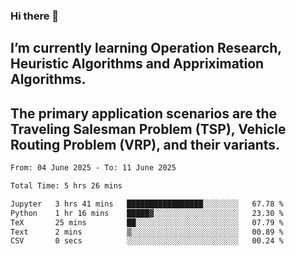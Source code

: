 ### Hi there 👋
## I’m currently learning Operation Research, Heuristic Algorithms and Appriximation Algorithms.
## The primary application scenarios are the Traveling Salesman Problem (TSP), Vehicle Routing Problem (VRP), and their variants.
<!--START_SECTION:waka-->

```txt
From: 04 June 2025 - To: 11 June 2025

Total Time: 5 hrs 26 mins

Jupyter   3 hrs 41 mins   █████████████████░░░░░░░░   67.78 %
Python    1 hr 16 mins    █████▓░░░░░░░░░░░░░░░░░░░   23.30 %
TeX       25 mins         ██░░░░░░░░░░░░░░░░░░░░░░░   07.79 %
Text      2 mins          ▒░░░░░░░░░░░░░░░░░░░░░░░░   00.89 %
CSV       0 secs          ░░░░░░░░░░░░░░░░░░░░░░░░░   00.24 %
```

<!--END_SECTION:waka-->
<!--
**Bookervsky/Bookervsky** is a ✨ _special_ ✨ repository because its `README.md` (this file) appears on your GitHub profile.

Here are some ideas to get you started:

- 🔭 I’m currently working on ...
- 🌱 I’m currently learning ...
- 👯 I’m looking to collaborate on ...
- 🤔 I’m looking for help with ...
- 💬 Ask me about ...
- 📫 How to reach me: ...
- 😄 Pronouns: ...
- ⚡ Fun fact: ...
-->
